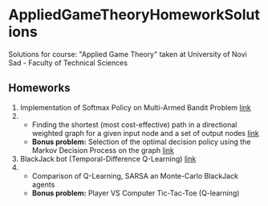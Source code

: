 # AppliedGameTheoryHomeworkSolutions
Solutions for course: "Applied Game Theory" taken at University of Novi Sad - Faculty of Technical Sciences

## Homeworks 
1. Implementation of Softmax Policy on Multi-Armed Bandit Problem [link](https://github.com/NikolaZubic/AppliedGameTheoryHomeworkSolutions/blob/main/Homework%201/domaci1.ipynb)<br>
2. * Finding the shortest (most cost-effective) path in a directional weighted graph for a given input node and a set of output nodes [link](https://github.com/NikolaZubic/AppliedGameTheoryHomeworkSolutions/blob/main/Homework%202/domaci2_osnovni.ipynb)<br>
   * <b>Bonus problem:</b> Selection of the optimal decision policy using the Markov Decision Process on the graph [link](https://github.com/NikolaZubic/AppliedGameTheoryHomeworkSolutions/blob/main/Homework%202/domaci2_dodatni.ipynb)<br>
3. BlackJack bot (Temporal-Difference Q-Learning) [link](https://github.com/NikolaZubic/AppliedGameTheoryHomeworkSolutions/blob/main/Homework%203/domaci3.ipynb)<br>
4. * Comparison of Q-Learning, SARSA an Monte-Carlo BlackJack agents<br>
   * <b>Bonus problem:</b> Player VS Computer Tic-Tac-Toe (Q-learning)<br>
